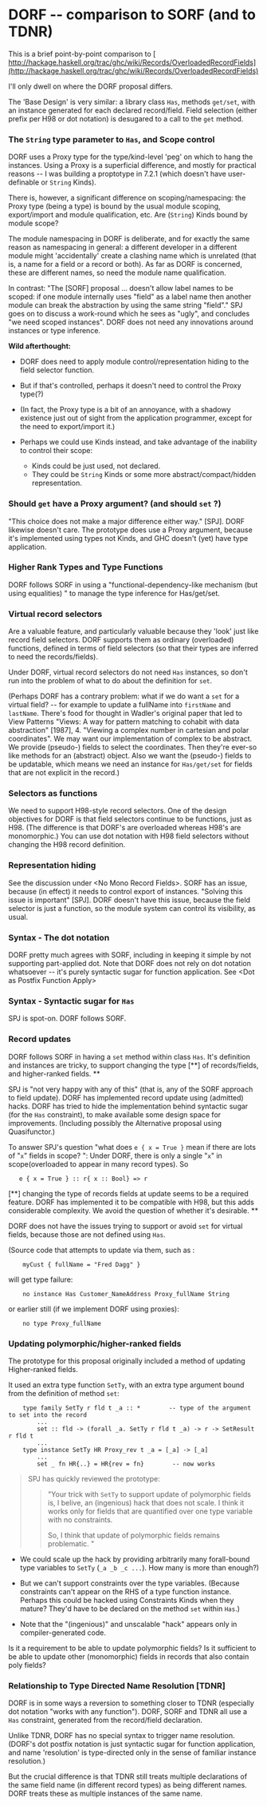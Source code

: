 # DORF -- comparison to SORF (and to TDNR)



This is a brief point-by-point comparison to
[
http://hackage.haskell.org/trac/ghc/wiki/Records/OverloadedRecordFields](http://hackage.haskell.org/trac/ghc/wiki/Records/OverloadedRecordFields)



I'll only dwell on where the DORF proposal differs.



The 'Base Design' is very similar: a library class `Has`, methods `get/set`, with an instance generated for each declared record/field. Field selection (either prefix per H98 or dot notation) is desugared to a call to the `get` method.


### The `String` type parameter to `Has`, and Scope control



DORF uses a Proxy type for the type/kind-level 'peg' on which to hang the instances. Using a Proxy is a superficial difference, and mostly for practical reasons -- I was building a proptotype in 7.2.1 (which doesn't have user-definable or `String` Kinds).



There is, however, a significant difference on scoping/namespacing: the Proxy type (being a type) is bound by the usual module scoping, export/import and module qualification, etc. Are (`String`) Kinds bound by module scope?



The module namespacing in DORF is deliberate, and for exactly the same reason as namespacing in general: a different developer in a different module might 'accidentally' create a clashing name which is unrelated (that is, a name for a field or a record or both). As far as DORF is concerned, these are different names, so need the module name qualification.



In contrast: "The \[SORF\] proposal ... doesn't allow label names to be scoped: if one module internally uses "field" as a label name then another module can break the abstraction by using the same string "field"." SPJ goes on to discuss a work-round which he sees as "ugly", and concludes "we need scoped instances". DORF does not need any innovations around instances or type inference.



**Wild afterthought:** 


- DORF does need to apply module control/representation hiding to the field selector function.
- But if that's controlled, perhaps it doesn't need to control the Proxy type(?)
- (In fact, the Proxy type is a bit of an annoyance, with a shadowy existence just out of sight from the application programmer, except for the need to export/import it.)
- Perhaps we could use Kinds instead, and take advantage of the inability to control their scope:

  - Kinds could be just used, not declared.
  - They could be `String` Kinds or some more abstract/compact/hidden representation.

### Should `get` have a Proxy argument? (and should `set` ?)



"This choice does not make a major difference either way." \[SPJ\]. DORF likewise doesn't care. The prototype does use a Proxy argument, because it's implemented using types not Kinds, and GHC doesn't (yet) have type application.


### Higher Rank Types and Type Functions



DORF follows SORF in using a "functional-dependency-like mechanism (but using equalities) " to manage the type inference for Has/get/set.


### Virtual record selectors



Are a valuable feature, and particularly valuable because they 'look' just like record field selectors. DORF supports them as ordinary (overloaded) functions, defined in terms of field selectors (so that their types are inferred to need the records/fields).



Under DORF, virtual record selectors do not need `Has` instances, so don't run into the problem of what to do about the definition for `set`.



(Perhaps DORF has a contrary problem: what if we do want a `set` for a virtual field? -- for example to update a fullName into `firstName` and `lastName`. There's food for thought in Wadler's original paper that led to View Patterns "Views: A way for pattern matching to cohabit with data abstraction" \[1987\], 4. "Viewing a complex number in cartesian and polar coordinates". We may want our implementation of complex to be abstract. We provide (pseudo-) fields to select the coordinates. Then they're ever-so like methods for an (abstract) object. Also we want the (pseudo-) fields to be updatable, which means we need an instance for `Has/get/set` for fields that are not explicit in the record.) 


### Selectors as functions



We need to support H98-style record selectors. One of the design objectives for DORF is that field selectors continue to be functions, just as H98. (The difference is that DORF's are overloaded whereas H98's are monomorphic.)
You can use dot notation with H98 field selectors without changing the H98 record definition.


### Representation hiding



See the discussion under \<No Mono Record Fields\>. SORF has an issue, because (in effect) it needs to control export of instances. "Solving this issue is important" \[SPJ\]. DORF doesn't have this issue, because the field selector is just a function, so the module system can control its visibility, as usual.


### Syntax - The dot notation



DORF pretty much agrees with SORF, including in keeping it simple by not supporting part-applied dot. Note that DORF does not rely on dot notation whatsoever -- it's purely syntactic sugar for function application. See \<Dot as Postfix Function Apply\>


### Syntax - Syntactic sugar for `Has`



SPJ is spot-on. DORF follows SORF.


### Record updates



DORF follows SORF in having a `set` method within class `Has`. It's definition and instances are tricky, to support changing the type \[**\] of records/fields, and higher-ranked fields.
**



SPJ is "not very happy with any of this" (that is, any of the SORF approach to field update). DORF has implemented record update using (admitted) hacks. DORF has tried to hide the implementation behind syntactic sugar (for the `Has` constraint), to make available some design space for improvements. (Including possibly the Alternative proposal using Quasifunctor.)



To answer SPJ's question "what does `e { x = True }` mean if there are lots of "`x`" fields in scope? ": Under DORF, there is only a single "`x`" in scope(overloaded to appear in many record types). So


```wiki
   e { x = True } :: r{ x :: Bool} => r
```


\[**\] changing the type of records fields at update seems to be a required feature. DORF has implemented it to be compatible with H98, but this adds considerable complexity. We avoid the question of whether it's desirable.
**



DORF does not have the issues trying to support or avoid `set` for virtual fields, because those are not defined using `Has`. 



(Source code that attempts to update via them, such as :


```wiki
    myCust { fullName = "Fred Dagg" }
```


will get type failure:


```wiki
    no instance Has Customer_NameAddress Proxy_fullName String
```


or earlier still (if we implement DORF using proxies):


```wiki
    no type Proxy_fullName
```

### Updating polymorphic/higher-ranked fields



The prototype for this proposal originally included a method of updating Higher-ranked fields.



It used an extra type function `SetTy`, with an extra type argument bound from the definition of method `set`:


```wiki
    type family SetTy r fld t _a :: *        -- type of the argument to set into the record
        ...
        set :: fld -> (forall _a. SetTy r fld t _a) -> r -> SetResult r fld t
        ...
    type instance SetTy HR Proxy_rev t _a = [_a] -> [_a]
        ...
        set _ fn HR{..} = HR{rev = fn}        -- now works
```

>
>
> SPJ has quickly reviewed the prototype:
>
>
> >
> >
> > "Your trick with `SetTy` to support update of polymorphic fields is, I belive, an (ingenious) hack that does not scale. I think it works only for fields that are quantified over one type variable with no constraints.
> >
> > So, I think that update of polymorphic fields remains problematic. "
> >
> >
>

- We could scale up the hack by providing arbitrarily many forall-bound type variables to `SetTy` (`_a _b _c ...`). How many is more than enough?)

- But we can't support constraints over the type variables. (Because constraints can't appear on the RHS of a type function instance. Perhaps this could be hacked using Constraints Kinds when they mature? They'd have to be declared on the method `set` within `Has`.)

- Note that the "(ingenious)" and unscalable "hack" appears only in compiler-generated code.


Is it a requirement to be able to update polymorphic fields? Is it sufficient to be able to update other (monomorphic) fields in records that also contain poly fields?


### Relationship to Type Directed Name Resolution \[TDNR\]



DORF is in some ways a reversion to something closer to TDNR (especially dot notation "works with any function"). DORF, SORF and TDNR all use a `Has` constraint, generated from the record/field declaration.



Unlike TDNR, DORF has no special syntax to trigger name resolution. (DORF's dot postfix notation is just syntactic sugar for function application, and name 'resolution' is type-directed only in the sense of familiar instance resolution.)



But the crucial difference is that TDNR still treats multiple declarations of the same field name (in different record types) as being different names. DORF treats these as multiple instances of the same name.


